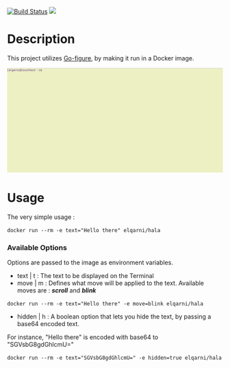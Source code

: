 [![Build Status](https://travis-ci.com/Elgarni/Ascii-Art-with-Docker-and-Go.svg?branch=master)](https://travis-ci.com/Elgarni/Ascii-Art-with-Docker-and-Go) [![](https://images.microbadger.com/badges/image/elqarni/hala.svg)](https://microbadger.com/images/elqarni/hala "Get your own image badge on microbadger.com")

# Description
This project utilizes [Go-figure](https://github.com/common-nighthawk/go-figure), by making it run in a Docker image.

![gif](https://github.com/Elgarni/Ascii-Art-with-Docker-and-Go/raw/master/docs/result-on-terminal.gif)

# Usage
The very simple usage :
```shell
docker run --rm -e text="Hello there" elqarni/hala
```

### Available Options
Options are passed to the image as environment variables. 
* text | t : The text to be displayed on the Terminal
* move | m :  Defines what move will be applied to the text. Available moves are : _**scroll**_ and _**blink**_
```shell
docker run --rm -e text="Hello there" -e move=blink elqarni/hala
```
* hidden | h : A boolean option that lets you hide the text, by passing a base64 encoded text.

For instance, "Hello there" is encoded with base64 to "SGVsbG8gdGhlcmU="

```shell
docker run --rm -e text="SGVsbG8gdGhlcmU=" -e hidden=true elqarni/hala
```
